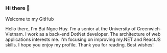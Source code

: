 ### Hi there 👋 

Welcome to my GitHub 


Hello there, I'm Bui Ngoc Huy. I'm a senior at the University of Greenwich-Vietnam. I work as a back-end DotNet developer. The architecture of web applications interests me. I'm focusing on improving my.NET and ReactJS skills. I hope you enjoy my profile. Thank you for reading. Best wishes!



